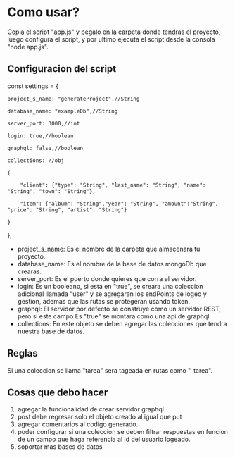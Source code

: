 # Como usar?

Copia el script "app.js" y pegalo en la carpeta donde tendras el proyecto,  luego configura el script, y por ultimo ejecuta el script desde la consola "node app.js".

## Configuracion del script

const settings = {

    project_s_name: "generateProject",//String

    database_name: "exampleDb",//String

    server_port: 3000,//int

    login: true,//boolean

    graphql: false,//boolean

    collections: //obj

    {

        "client": {"type": "String", "last_name": "String", "name": "String", "town": "String"},

        "item": {"album": "String","year": "String", "amount":"String", "price": "String", "artist": "String"}

    }

};

* project_s_name: Es el nombre de la carpeta que almacenara tu proyecto.
* database_name: Es el nombre de la base de datos mongoDb que crearas.
* server_port: Es el puerto donde quieres que corra el servidor.
* login: Es un booleano, si esta en "true", se creara una coleccion adicional llamada "user" y se agregaran los endPoints de logeo y gestion, ademas que las rutas se protegeran usando token.
* graphql: El servidor por defecto se construye como un servidor REST, pero si este campo Es "true" se montara como una api de graphql.
* collections: En este objeto se deben agregar las colecciones que tendra nuestra base de datos.

## Reglas

Si una coleccion se llama "tarea" sera tageada en rutas como "_tarea".

## Cosas que debo hacer

1. agregar la funcionalidad de crear servidor graphql.
2. post debe regresar solo el objeto creado al igual que put
3. agregar comentarios al codigo generado.
4. poder configurar si una coleccion se deben filtrar respuestas en funcion de un campo que haga referencia al id del usuario logeado.
5. soportar mas bases de datos